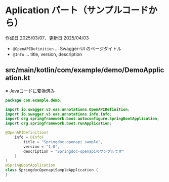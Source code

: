 # Aplication パート（サンプルコードから）

作成日 2025/03/07、更新日 2025/04/03

- `@OpenAPIDefinition` ... Swagger-UI のページタイトル
- `@Info` ... title, version, description

## src/main/kotlin/com/example/demo/DemoApplication.kt

※ Javaコードに変換済み

```java
package com.example.demo;

import io.swagger.v3.oas.annotations.OpenAPIDefinition;
import io.swagger.v3.oas.annotations.info.Info;
import org.springframework.boot.autoconfigure.SpringBootApplication;
import org.springframework.boot.runApplication;

@OpenAPIDefinition(
    info = @Info(
        title = "Springdoc-openapi sample",
        version = "1.0",
        description = "Springdoc-openapiのサンプルです"
    )
)
@SpringBootApplication
class SpringdocOpenapiSampleApplication {
}
```
